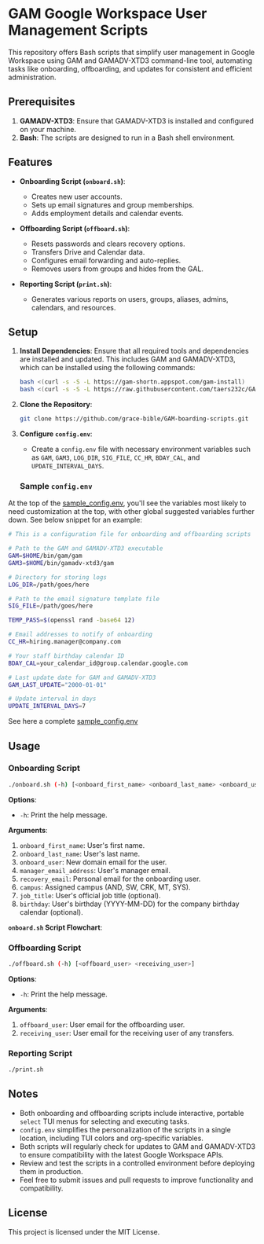 # GAM Google Workspace User Management Scripts

This repository offers Bash scripts that simplify user management in Google Workspace using GAM and GAMADV-XTD3 command-line tool, automating tasks like onboarding, offboarding, and updates for consistent and efficient administration.

## Prerequisites

1. **GAMADV-XTD3**: Ensure that GAMADV-XTD3 is installed and configured on your machine.
2. **Bash**: The scripts are designed to run in a Bash shell environment.

## Features

- **Onboarding Script (`onboard.sh`)**:

  - Creates new user accounts.
  - Sets up email signatures and group memberships.
  - Adds employment details and calendar events.

- **Offboarding Script (`offboard.sh`)**:

  - Resets passwords and clears recovery options.
  - Transfers Drive and Calendar data.
  - Configures email forwarding and auto-replies.
  - Removes users from groups and hides from the GAL.

- **Reporting Script (`print.sh`)**:
  - Generates various reports on users, groups, aliases, admins, calendars, and resources.

## Setup

1. **Install Dependencies**:
   Ensure that all required tools and dependencies are installed and updated. This includes GAM and GAMADV-XTD3, which can be installed using the following commands:

   ```bash
   bash <(curl -s -S -L https://gam-shortn.appspot.com/gam-install)
   bash <(curl -s -S -L https://raw.githubusercontent.com/taers232c/GAMADV-XTD3/master/src/gam-install.sh)
   ```

2. **Clone the Repository**:

   ```bash
   git clone https://github.com/grace-bible/GAM-boarding-scripts.git
   ```

3. **Configure `config.env`**:

   - Create a `config.env` file with necessary environment variables such as `GAM`, `GAM3`, `LOG_DIR`, `SIG_FILE`, `CC_HR`, `BDAY_CAL`, and `UPDATE_INTERVAL_DAYS`.

   ### Sample `config.env`

  At the top of the [sample_config.env](sample_config.env), you'll see the variables most likely to need customization at the top, with other global suggested variables further down. See below snippet for an example:

   ```bash
   # This is a configuration file for onboarding and offboarding scripts

   # Path to the GAM and GAMADV-XTD3 executable
   GAM=$HOME/bin/gam/gam
   GAM3=$HOME/bin/gamadv-xtd3/gam

   # Directory for storing logs
   LOG_DIR=/path/goes/here

   # Path to the email signature template file
   SIG_FILE=/path/goes/here

   TEMP_PASS=$(openssl rand -base64 12)

   # Email addresses to notify of onboarding
   CC_HR=hiring.manager@company.com

   # Your staff birthday calendar ID
   BDAY_CAL=your_calendar_id@group.calendar.google.com

   # Last update date for GAM and GAMADV-XTD3
   GAM_LAST_UPDATE="2000-01-01"

   # Update interval in days
   UPDATE_INTERVAL_DAYS=7
   ```

   See here a complete [sample_config.env](sample_config.env)

## Usage

### Onboarding Script

```bash
./onboard.sh (-h) [<onboard_first_name> <onboard_last_name> <onboard_user> <manager_email_address> <recovery_email> <campus> <job_title> <birthday>]
```

**Options**:

- `-h`: Print the help message.

**Arguments**:

1. `onboard_first_name`: User's first name.
2. `onboard_last_name`: User's last name.
3. `onboard_user`: New domain email for the user.
4. `manager_email_address`: User's manager email.
5. `recovery_email`: Personal email for the onboarding user.
6. `campus`: Assigned campus (AND, SW, CRK, MT, SYS).
7. `job_title`: User's official job title (optional).
8. `birthday`: User's birthday (YYYY-MM-DD) for the company birthday calendar (optional).

**`onboard.sh` Script Flowchart**:

### Offboarding Script

```bash
./offboard.sh (-h) [<offboard_user> <receiving_user>]
```

**Options**:

- `-h`: Print the help message.

**Arguments**:

1. `offboard_user`: User email for the offboarding user.
2. `receiving_user`: User email for the receiving user of any transfers.

### Reporting Script

```bash
./print.sh
```

## Notes

- Both onboarding and offboarding scripts include interactive, portable `select` TUI menus for selecting and executing tasks.
- `config.env` simplifies the personalization of the scripts in a single location, including TUI colors and org-specific variables.
- Both scripts will regularly check for updates to GAM and GAMADV-XTD3 to ensure compatibility with the latest Google Workspace APIs.
- Review and test the scripts in a controlled environment before deploying them in production.
- Feel free to submit issues and pull requests to improve functionality and compatibility.

## License

This project is licensed under the MIT License.